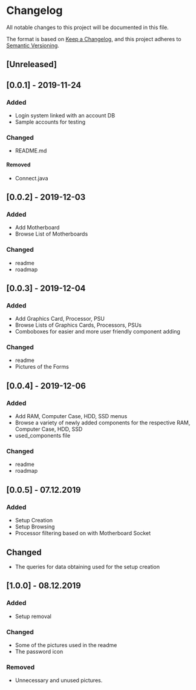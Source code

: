 # Changelog
All notable changes to this project will be documented in this file.

The format is based on [Keep a Changelog](https://keepachangelog.com/en/1.0.0/),
and this project adheres to [Semantic Versioning](https://semver.org/spec/v2.0.0.html).

## [Unreleased]

## [0.0.1] - 2019-11-24
### Added
- Login system linked with an account DB
- Sample accounts for testing

### Changed
- README.md

#### Removed
- Connect.java

## [0.0.2] - 2019-12-03
### Added
- Add Motherboard
- Browse List of Motherboards

### Changed
- readme
- roadmap

## [0.0.3] - 2019-12-04
### Added
- Add Graphics Card, Processor, PSU
- Browse Lists of Graphics Cards, Processors, PSUs
- Comboboxes for easier and more user friendly component adding

### Changed
- readme
- Pictures of the Forms 

## [0.0.4] - 2019-12-06
### Added
- Add RAM, Computer Case, HDD, SSD menus
- Browse a variety of newly added components for the respective RAM, Computer Case, HDD, SSD
- used_components file

### Changed
- readme
- roadmap

## [0.0.5] - 07.12.2019
### Added
- Setup Creation
- Setup Browsing
- Processor filtering based on with Motherboard Socket

## Changed
- The queries for data obtaining used for the setup creation

## [1.0.0] - 08.12.2019
### Added
- Setup removal

### Changed
- Some of the pictures used in the readme
- The password icon

### Removed
- Unnecessary and unused pictures.